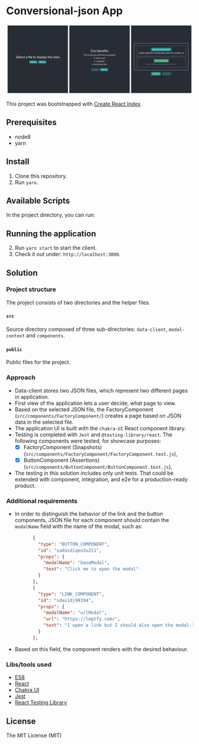 # Conversional-json App

![UI](conversional-ui.png "UI")

This project was bootstrapped with [Create React Index](https://github.com/facebook/create-react-app).

## Prerequisites

- node8
- yarn

## Install

1. Clone this repository.
2. Run `yarn`.


## Available Scripts

In the project directory, you can run:

## Running the application

2. Run `yarn start` to start the client.
3. Check it out under:  `http://localhost:3000`.

## Solution

### Project structure

The project consists of two directories and the helper files.

#### `src`

Source directory composed of three sub-directories: `data-client`, `modal-context` and `components`.

#### `public`

Public files for the project.

### Approach

* Data-client stores two JSON files, which represent two different pages in application.
* First view of the application lets a user decide, what page to view.
* Based on the selected JSON file, the FactoryComponent (`src/components/FactoryComponent/`) creates a page based on JSON data in the selected file.
* The application UI is built with the `chakra-UI` React component library.
* Testing is completed with `Jest` and `@testing-library/react`. The following components were tested, for showcase purposes:
    - [x] FactoryComponent (Snapshots) (`src/components/FactoryComponent/FactoryComponent.test.js`),
    - [x] ButtonComponent (Assertions) (`src/components/ButtonComponent/ButtonComponent.test.js`),
* The testing in this solution includes only unit tests. That could be extended with component, integration, and e2e for
a production-ready product.

### Additional requirements

* In order to distinguish the behavior of the link and the button components, JSON file for each component should contain the `modalName` field with the name of the modal, such as:
```json
          {
            "type": "BUTTON_COMPONENT",
            "id": "sadasdiqeo1u211",
            "props": {
              "modalName": "baseModal",
              "text": "Click me to open the modal"
            }
          },
          {
            "type": "LINK_COMPONENT",
            "id": "sdasidj98394",
            "props": {
              "modalName": "urlModal",
              "url": "https://lmgtfy.com/",
              "text": "I open a link but I should also open the modal."
            }
          },
```
* Based on this field, the component renders with the desired behaviour.

### Libs/tools used

* [ES8](https://www.ecma-international.org/ecma-262/8.0/)
* [React](https://facebook.github.io/react/)
* [Chakra UI](https://chakra-ui.com/)
* [Jest](http://facebook.github.io/jest/)
* [React Testing Library](https://testing-library.com/)

## License

The MIT License (MIT)
